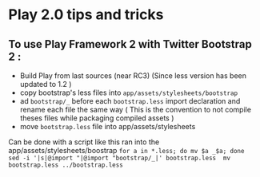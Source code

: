 # Play 2.0 tips and tricks


## To use Play Framework 2 with Twitter Bootstrap 2 :

* Build Play from last sources (near RC3) (Since less version has been updated to 1.2 )
* copy bootstrap's less files into `app/assets/stylesheets/bootstrap`
* ad `bootstrap/_` before each `bootstrap.less` import declaration and rename each file the same way ( This is the convention to not compile theses files while packaging compiled assets )
* move `bootstrap.less` file into app/assets/stylesheets 

Can be done with a script like this ran into the app/assets/stylesheets/boostrap
`for a in *.less; do mv $a _$a; done 
sed -i '|s|@import "|@import "bootstrap/_|' bootstrap.less 
mv bootstrap.less ../bootstrap.less
`
